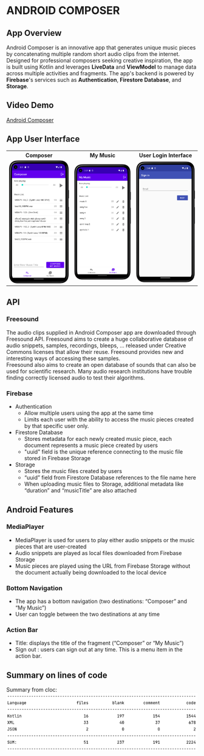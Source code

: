 # ANDROID COMPOSER

## App Overview
Android Composer is an innovative app that generates unique music pieces by concatenating multiple random short audio clips from the internet. Designed for professional composers seeking creative inspiration, the app is built using Kotlin and leverages **LiveData** and **ViewModel** to manage data across multiple activities and fragments. The app's backend is powered by **Firebase**'s services such as **Authentication**, **Firestore Database**, and **Storage**.

## Video Demo
[Android Composer](https://youtu.be/BDDbA1enK_c)

## App User Interface
<!-- |Composer|My Music|User Login Interface|
|----|----|----|
|![composer](Screenshot_composer.png)|![mymusic](Screenshot_mymusic.png)|![signin](Screenshot_signin.png)| -->
<table>
<th>
Composer
</th>
<th>
My Music
</th>
<th>
User Login Interface
</th>
<tr>
<td>
<img src="./Screenshot_composer.png" width=200px />
</td>
<td>
<img src="./Screenshot_mymusic.png" width=200px />
</td>
<td>
<img src="./Screenshot_signin.png" width=200px />
</td>
</tr>
</table>


## API
### Freesound
The audio clips supplied in Android Composer app are downloaded through Freesound API. 
Freesound aims to create a huge collaborative database of audio snippets, samples, recordings, bleeps, ... released under Creative Commons licenses that allow their reuse. Freesound provides new and interesting ways of accessing these samples.   
Freesound also aims to create an open database of sounds that can also be used for scientific research. Many audio research institutions have trouble finding correctly licensed audio to test their algorithms. 

### Firebase 
- Authentication
  - Allow multiple users using the app at the same time
  - Limits each user with the ability to access the music pieces created by that specific user only.
- Firestore Database 
  - Stores metadata for each newly created music piece, each document represents a music piece created by users
  - "uuid" field is the unique reference connecting to the music file stored in Firebase Storage
- Storage
  - Stores the music files created by users
  - “uuid” field from Firestore Database references to the file name here
  - When uploading music files to Storage, additional metadata like “duration” and “musicTitle” are also attached

## Android Features
### MediaPlayer
- MediaPlayer is used for users to play either audio snippets or the music pieces that are user-created 
- Audio snippets are played as local files downloaded from Firebase Storage
- Music pieces are played using the URL from Firebase Storage without the document actually being downloaded to the local device
### Bottom Navigation 
- The app has a bottom navigation (two destinations: “Composer” and “My Music”)
- User can toggle between the two destinations at any time

### Action Bar 
- Title: displays the title of the fragment (“Composer” or “My Music”)
- Sign out : users can sign out at any time. This is a menu item in the action bar.


## Summary on lines of code
Summary from cloc:  
![code summary](code_summary.png)